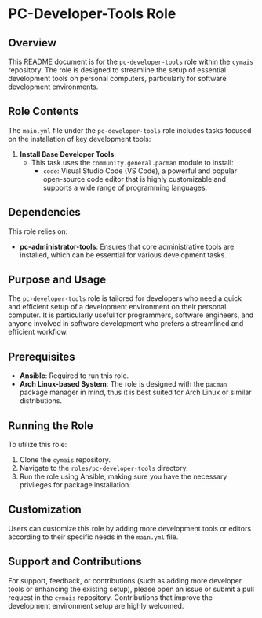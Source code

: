 # PC-Developer-Tools Role

## Overview
This README document is for the `pc-developer-tools` role within the `cymais` repository. The role is designed to streamline the setup of essential development tools on personal computers, particularly for software development environments.

## Role Contents
The `main.yml` file under the `pc-developer-tools` role includes tasks focused on the installation of key development tools:

1. **Install Base Developer Tools**:
   - This task uses the `community.general.pacman` module to install:
     - `code`: Visual Studio Code (VS Code), a powerful and popular open-source code editor that is highly customizable and supports a wide range of programming languages.

## Dependencies
This role relies on:
- **pc-administrator-tools**: Ensures that core administrative tools are installed, which can be essential for various development tasks.

## Purpose and Usage
The `pc-developer-tools` role is tailored for developers who need a quick and efficient setup of a development environment on their personal computer. It is particularly useful for programmers, software engineers, and anyone involved in software development who prefers a streamlined and efficient workflow.

## Prerequisites
- **Ansible**: Required to run this role.
- **Arch Linux-based System**: The role is designed with the `pacman` package manager in mind, thus it is best suited for Arch Linux or similar distributions.

## Running the Role
To utilize this role:
1. Clone the `cymais` repository.
2. Navigate to the `roles/pc-developer-tools` directory.
3. Run the role using Ansible, making sure you have the necessary privileges for package installation.

## Customization
Users can customize this role by adding more development tools or editors according to their specific needs in the `main.yml` file.

## Support and Contributions
For support, feedback, or contributions (such as adding more developer tools or enhancing the existing setup), please open an issue or submit a pull request in the `cymais` repository. Contributions that improve the development environment setup are highly welcomed.